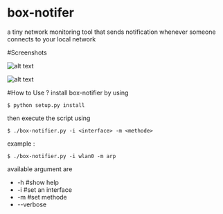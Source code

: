 # box-notifer
a tiny network monitoring tool that sends notification whenever someone connects to your local network

#Screenshots

![alt text](http://nsa33.casimages.com/img/2015/02/21/150221041725711485.png "screen1")

![alt text](http://nsa33.casimages.com/img/2015/02/21/15022104182173301.png "screen1")

#How to Use ?
install box-notifier by using

    $ python setup.py install
  
then execute the script using 

    $ ./box-notifier.py -i <interface> -m <methode>
    
example : 

    $ ./box-notifier.py -i wlan0 -m arp
  
  
available argument are 

* -h          #show help
* -i          #set an interface 
* -m          #set methode
* --verbose 


